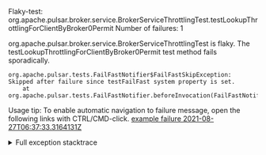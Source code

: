         
Flaky-test: org.apache.pulsar.broker.service.BrokerServiceThrottlingTest.testLookupThrottlingForClientByBroker0Permit
Number of failures: 1

org.apache.pulsar.broker.service.BrokerServiceThrottlingTest is flaky. The testLookupThrottlingForClientByBroker0Permit test method fails sporadically.

```
org.apache.pulsar.tests.FailFastNotifier$FailFastSkipException: Skipped after failure since testFailFast system property is set.
	at org.apache.pulsar.tests.FailFastNotifier.beforeInvocation(FailFastNotifier.java:88)

```

Usage tip: To enable automatic navigation to failure message, open the following links with CTRL/CMD-click.
[example failure 2021-08-27T06:37:33.3164131Z](https://github.com/apache/pulsar/runs/3440411059?check_suite_focus=true#step:9:2307)


<details>
<summary>Full exception stacktrace</summary>
<code><pre>
org.apache.pulsar.tests.FailFastNotifier$FailFastSkipException: Skipped after failure since testFailFast system property is set.
	at org.apache.pulsar.tests.FailFastNotifier.beforeInvocation(FailFastNotifier.java:88)

</pre></code>
</details>

